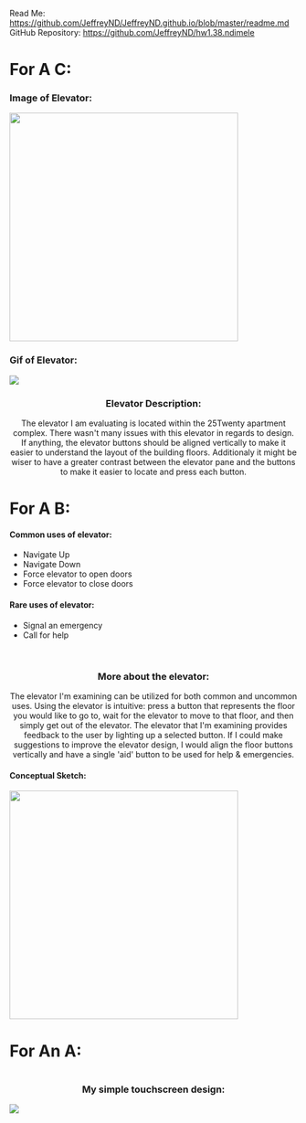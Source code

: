 <!DOCTYPE html>
Read Me: https://github.com/JeffreyND/JeffreyND.github.io/blob/master/readme.md
GitHub Repository: https://github.com/JeffreyND/hw1.38.ndimele

<body>
<h1> For A C: </h1>

<h3> Image of Elevator: </h3>
<img src="https://github.com/JeffreyND/JeffreyND.github.io/blob/master/hw1/elevator.JPG" width=400 />

<h3> Gif of Elevator: </h3>
<img src="https://github.com/JeffreyND/JeffreyND.github.io/blob/master/hw1/hw1.38.ndimele.gif" />

</br>
<h3 align="center"> Elevator Description: </h3>
<p align="center"> The elevator I am evaluating is located within the 25Twenty apartment complex. 
There wasn't many issues with this elevator in regards to design. If anything, the elevator buttons
should be aligned vertically to make it easier to understand the layout of the building floors.
Additionaly it might be wiser to have a greater contrast between the elevator pane and the buttons to
make it easier to locate and press each button.</p>


<h1> For A B: </h1>
<h4> Common uses of elevator: </h4>
<ul>
  <li> Navigate Up </li>
  <li> Navigate Down </li>
  <li> Force elevator to open doors </li>
  <li> Force elevator to close doors </li>
</ul>

<h4> Rare uses of elevator: </h4>
<ul>
  <li> Signal an emergency </li>
  <li> Call for help </li>
</ul>

</br>
<h3 align="center"> More about the elevator: </h3>
<p align="center"> The elevator I'm examining can be utilized for both common and uncommon uses. 
Using the elevator is intuitive: press a button that represents the floor you would like to go to,
wait for the elevator to move to that floor, and then simply get out of the elevator. The elevator
that I'm examining provides feedback to the user by lighting up a selected button. If I could make
suggestions to improve the elevator design, I would align the floor buttons vertically and have a
single 'aid' button to be used for help & emergencies.</p>

<h4> Conceptual Sketch: </h4>
<img src="https://github.com/JeffreyND/JeffreyND.github.io/blob/master/hw1/sketch.jpg" width=400 />


<h1> For An A: <h1>
<h3 align="center"> My simple touchscreen design: </h3>
<img src="https://github.com/JeffreyND/JeffreyND.github.io/blob/master/hw1/img1.png" align="center" />
</body>
